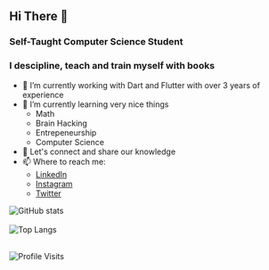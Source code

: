 
<!--
**MarceloJSCesar/MarceloJSCesar** is a ✨ _special_ ✨ repository because its `README.md` (this file) appears on your GitHub profile.

Here are some ideas to get you started:

- 🔭 I’m currently working on ...
- 🌱 I’m currently learning ...
- 👯 I’m looking to collaborate on ...
- 🤔 I’m looking for help with ...
- 💬 Ask me about ...
- 📫 How to reach me: ...
- 😄 Pronouns: ...
- ⚡ Fun fact: ...
-->

## Hi There 👋
### Self-Taught Computer Science Student

### I descipline, teach and train myself with books

- 🔭 I’m currently working with Dart and Flutter with over 3 years of experience
- 🌱 I’m currently learning very nice things
  - Math
  - Brain Hacking
  - Entrepeneurship
  - Computer Science
- 💬 Let's connect and share our knowledge
- 📫 Where to reach me: 
  - [LinkedIn](www.linkedin.com/in/marcelo-cesar-se)
  - [Instagram](https://www.instagram.com/d__jordan_/)
  - [Twitter](https://twitter.com/MarceloCesarSE) <br>
  

![GitHub stats](https://github-readme-stats.vercel.app/api?username=marcelojscesar&show_icons=true&theme=dracula&hide=prs,contribs) <br> <br>
![Top Langs](https://github-readme-stats.vercel.app/api/top-langs/?username=marcelojscesar&&layout=compact&hide=tex) <br> <br>

![Profile Visits](https://gpvc.arturio.dev/MarceloJSCesar)

